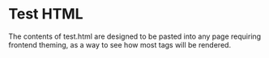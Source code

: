 # Test HTML

The contents of test.html are designed to be pasted into any page requiring frontend theming, as a way to see how most tags will be rendered.
